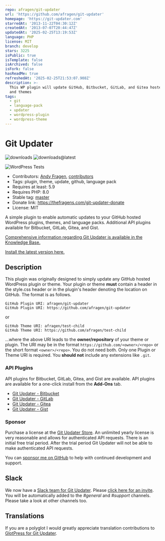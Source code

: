 ```yaml
---
repo: afragen/git-updater
url: 'https://github.com/afragen/git-updater'
homepage: 'https://git-updater.com'
starredAt: '2013-11-22T04:30:12Z'
createdAt: '2013-07-07T20:44:47Z'
updatedAt: '2025-02-25T13:19:53Z'
language: PHP
license: MIT
branch: develop
stars: 3225
isPublic: true
isTemplate: false
isArchived: false
isFork: false
hasReadMe: true
refreshedAt: '2025-02-25T21:53:07.908Z'
description: >-
  This WP plugin will update GitHub, Bitbucket, GitLab, and Gitea hosted plugins
  and themes
tags:
  - git
  - language-pack
  - updater
  - wordpress-plugin
  - wordpress-theme
---
```


# Git Updater

![downloads](https://img.shields.io/github/downloads/afragen/git-updater/total) ![downloads@latest](https://img.shields.io/github/downloads/afragen/git-updater/latest/total)

![WordPress Tests](https://github.com/afragen/git-updater/workflows/WordPress%20Tests/badge.svg)

* Contributors: [Andy Fragen](https://github.com/afragen), [contributors](https://github.com/afragen/git-updater/graphs/contributors)
* Tags: plugin, theme, update, github, language pack
* Requires at least: 5.9
* Requires PHP: 8.0
* Stable tag: [master](https://github.com/afragen/git-updater/releases/latest)
* Donate link: <https://thefragens.com/git-updater-donate>
* License: MIT

A simple plugin to enable automatic updates to your GitHub hosted WordPress plugins, themes, and language packs. Additional API plugins available for Bitbucket, GitLab, Gitea, and Gist.

[Comprehensive information regarding Git Updater is available in the Knowledge Base.](https://git-updater.com/knowledge-base)

[Install the latest version here.](https://github.com/afragen/git-updater/releases/latest)

## Description

This plugin was originally designed to simply update any GitHub hosted WordPress plugin or theme. Your plugin or theme **must** contain a header in the style.css header or in the plugin's header denoting the location on GitHub. The format is as follows.

    GitHub Plugin URI: afragen/git-updater
    GitHub Plugin URI: https://github.com/afragen/git-updater

or

    GitHub Theme URI: afragen/test-child
    GitHub Theme URI: https://github.com/afragen/test-child

...where the above URI leads to the __owner/repository__ of your theme or plugin. The URI may be in the format `https://github.com/<owner>/<repo>` or the short format `<owner>/<repo>`. You do not need both. Only one Plugin or Theme URI is required. You **should not** include any extensions like `.git`.

### API Plugins

API plugins for Bitbucket, GitLab, Gitea, and Gist are available. API plugins are available for a one-click install from the **Add-Ons** tab.

* [Git Updater - Bitbucket](https://github.com/afragen/git-updater-bitbucket/releases/latest)
* [Git Updater - GitLab](https://github.com/afragen/git-updater-gitlab/releases/latest)
* [Git Updater - Gitea](https://github.com/afragen/git-updater-gitea/releases/latest)
* [Git Updater - Gist](https://github.com/afragen/git-updater-gist/releases/latest)

### Sponsor

Purchase a license at the [Git Updater Store](https://git-updater.com/store/). An unlimited yearly license is very reasonable and allows for authenticated API requests. There is an initial free trial period. After the trial period Git Updater will not be able to make authenticated API requests.

You can [sponsor me on GitHub](https://github.com/sponsors/afragen) to help with continued development and support.

## Slack

We now have a [Slack team for Git Updater](https://git-updater.slack.com). Please [click here for an invite](https://join.slack.com/t/git-updater/shared_invite/zt-1extq97hy-FjA1QAhjGNDzmFjjlRv3rg). You will be automatically added to the _#general_ and _#support_ channels. Please take a look at other channels too.

## Translations

If you are a polyglot I would greatly appreciate translation contributions to [GlotPress for Git Updater](https://translate.git-updater.com).

